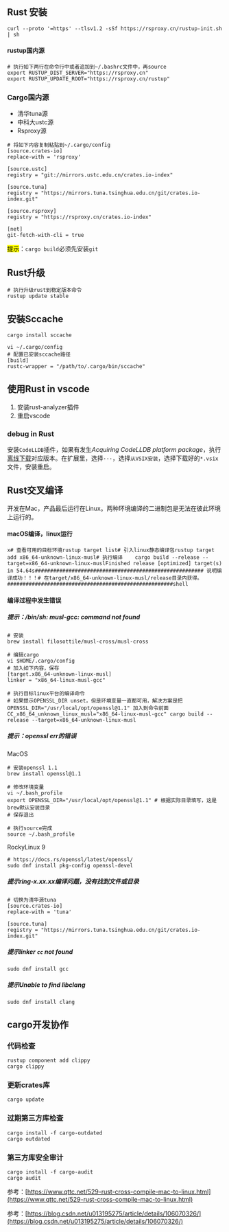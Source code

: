 ## Rust 安装

```shell
curl --proto '=https' --tlsv1.2 -sSf https://rsproxy.cn/rustup-init.sh | sh
```

#### rustup国内源

```shell
# 执行如下两行在命令行中或者追加到~/.bashrc文件中，再source
export RUSTUP_DIST_SERVER="https://rsproxy.cn"
export RUSTUP_UPDATE_ROOT="https://rsproxy.cn/rustup"
```

### Cargo国内源

- 清华tuna源
- 中科大ustc源
- Rsproxy源

```shell
# 将如下内容复制粘贴到~/.cargo/config
[source.crates-io]
replace-with = 'rsproxy'

[source.ustc]
registry = "git://mirrors.ustc.edu.cn/crates.io-index"

[source.tuna]
registry = "https://mirrors.tuna.tsinghua.edu.cn/git/crates.io-index.git"

[source.rsproxy]
registry = "https://rsproxy.cn/crates.io-index"

[net]
git-fetch-with-cli = true
```

<mark>提示</mark>：`cargo build`必须先安装`git`

## Rust升级

```shell
# 执行升级rust到稳定版本命令
rustup update stable
```

## 安装Sccache
```shell
cargo install sccache

vi ~/.cargo/config
# 配置已安装sccache路径
[build]
rustc-wrapper = "/path/to/.cargo/bin/sccache"
```

## 使用Rust in vscode

1. 安装rust-analyzer插件
2. 重启vscode

### debug in Rust

安装`CodeLLDB`插件，如果有发生*Acquiring CodeLLDB platform package*，执行[离线下载](https://github.com/vadimcn/vscode-lldb/releases/)对应版本。在扩展里，选择`···`，选择`从VSIX安装`，选择下载好的`*.vsix`文件，安装重启。

## Rust交叉编译

开发在Mac，产品最后运行在Linux。两种环境编译的二进制包是无法在彼此环境上运行的。

#### macOS编译，linux运行

```shell
x# 查看可用的目标环境rustup target list# 引入linux静态编译包rustup target add x86_64-unknown-linux-musl# 执行编译    cargo build --release --target=x86_64-unknown-linux-muslFinished release [optimized] target(s) in 54.64s####################################################### 说明编译成功！！！# 在target/x86_64-unknown-linux-musl/release目录内获得。######################################################shell
```

#### 编译过程中发生错误

##### 提示：/bin/sh: musl-gcc: command not found

```shell
# 安装
brew install filosottile/musl-cross/musl-cross

# 编辑cargo
vi $HOME/.cargo/config
# 加入如下内容，保存
[target.x86_64-unknown-linux-musl]
linker = "x86_64-linux-musl-gcc"

# 执行目标linux平台的编译命令
# 如果提示OPENSSL_DIR unset，但是环境变量一直都可用，解决方案是把OPENSSL_DIR="/usr/local/opt/openssl@1.1" 加入到命令前面
CC_x86_64_unknown_linux_musl="x86_64-linux-musl-gcc" cargo build --release --target=x86_64-unknown-linux-musl
```

##### 提示：openssl err的错误
MacOS
```shell
# 安装openssl 1.1
brew install openssl@1.1

# 修改环境变量
vi ~/.bash_profile
export OPENSSL_DIR="/usr/local/opt/openssl@1.1" # 根据实际目录填写，这是brew默认安装目录
# 保存退出

# 执行source完成
source ~/.bash_profile
```

RockyLinux 9
```shell
# https://docs.rs/openssl/latest/openssl/
sudo dnf install pkg-config openssl-devel
```

##### 提示ring-x.xx.xx编译问题，没有找到文件或目录

```shell
# 切换为清华源tuna
[source.crates-io]
replace-with = 'tuna'

[source.tuna]
registry = "https://mirrors.tuna.tsinghua.edu.cn/git/crates.io-index.git"
```

##### 提示linker `cc` not found
```shell
sudo dnf install gcc
```

##### 提示Unable to find libclang
```shell
sudo dnf install clang
```

## cargo开发协作
### 代码检查
```shell
rustup component add clippy
cargo clippy
```

### 更新crates库
```shell
cargo update
```

### 过期第三方库检查
```shell
cargo install -f cargo-outdated
cargo outdated
```

### 第三方库安全审计
```shell
cargo install -f cargo-audit
cargo audit
```

参考：[https://www.qttc.net/529-rust-cross-compile-mac-to-linux.html](https://www.qttc.net/529-rust-cross-compile-mac-to-linux.html)

参考：[https://blog.csdn.net/u013195275/article/details/106070326/](https://blog.csdn.net/u013195275/article/details/106070326/)
